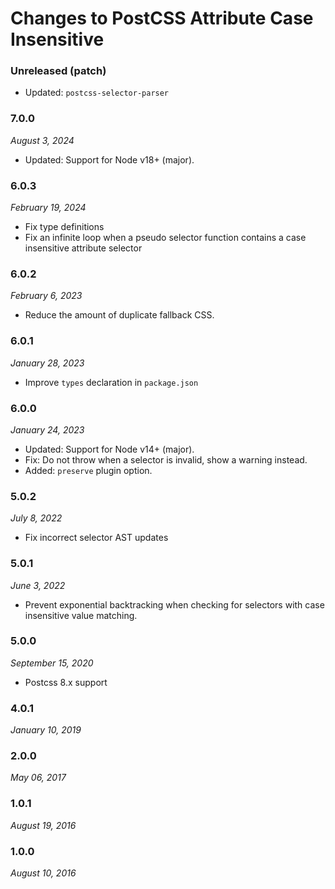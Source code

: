 # Changes to PostCSS Attribute Case Insensitive

### Unreleased (patch)

- Updated: `postcss-selector-parser`

### 7.0.0

_August 3, 2024_

- Updated: Support for Node v18+ (major).

### 6.0.3

_February 19, 2024_

- Fix type definitions
- Fix an infinite loop when a pseudo selector function contains a case insensitive attribute selector

### 6.0.2

_February 6, 2023_

- Reduce the amount of duplicate fallback CSS.

### 6.0.1

_January 28, 2023_

- Improve `types` declaration in `package.json`

### 6.0.0

_January 24, 2023_

- Updated: Support for Node v14+ (major).
- Fix: Do not throw when a selector is invalid, show a warning instead.
- Added: `preserve` plugin option.

### 5.0.2

_July 8, 2022_

- Fix incorrect selector AST updates

### 5.0.1

_June 3, 2022_

- Prevent exponential backtracking when checking for selectors with case insensitive value matching.

### 5.0.0

_September 15, 2020_

- Postcss 8.x support

### 4.0.1

_January 10, 2019_

### 2.0.0

_May 06, 2017_

### 1.0.1

_August 19, 2016_

### 1.0.0

_August 10, 2016_

